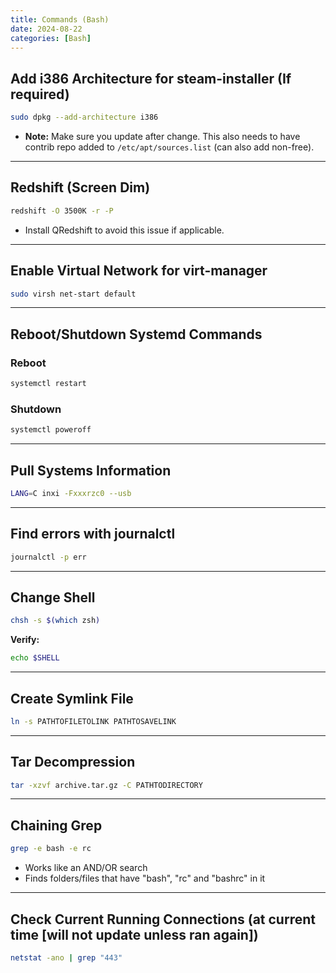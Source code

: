 ```yaml
---
title: Commands (Bash)
date: 2024-08-22
categories: [Bash]
---
```


## Add i386 Architecture for steam-installer (If required)

```bash
sudo dpkg --add-architecture i386
```

- **Note:** Make sure you update after change. This also needs to have contrib repo added to `/etc/apt/sources.list` (can also add non-free).

---

## Redshift (Screen Dim)

```bash
redshift -O 3500K -r -P
```

- Install QRedshift to avoid this issue if applicable.

---

## Enable Virtual Network for virt-manager

```bash
sudo virsh net-start default
```

---

## Reboot/Shutdown Systemd Commands

### Reboot

```bash
systemctl restart
```

### Shutdown

```bash
systemctl poweroff
```

---

## Pull Systems Information

```bash
LANG=C inxi -Fxxxrzc0 --usb
```

---

## Find errors with journalctl

```bash
journalctl -p err
```

---

## Change Shell

```bash
chsh -s $(which zsh)
```

**Verify:**

```bash
echo $SHELL
```

---

## Create Symlink File

```bash
ln -s PATHTOFILETOLINK PATHTOSAVELINK
```

---

## Tar Decompression

```bash
tar -xzvf archive.tar.gz -C PATHTODIRECTORY
```

---

## Chaining Grep

```bash
grep -e bash -e rc
```

- Works like an AND/OR search
- Finds folders/files that have "bash", "rc" and "bashrc" in it

---

## Check Current Running Connections (at current time [will not update unless ran again])

```bash
netstat -ano | grep "443"
```
